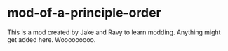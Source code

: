 # mod-of-a-principle-order

This is a mod created by Jake and Ravy to learn modding. Anything might get added here. Wooooooooo.